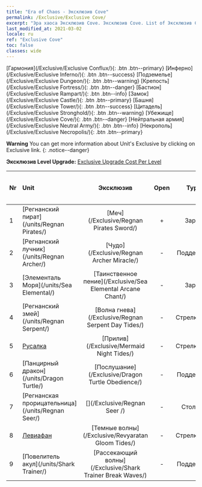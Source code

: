 ```yaml
---
title: "Era of Chaos - Эксклюзив Cove"
permalink: /Exclusive/Exclusive Cove/
excerpt: "Эра хаоса Эксклюзив Cove. Эксклюзив Cove. List of Эксклюзив Cove in Era of Chaos"
last_modified_at: 2021-03-02
locale: ru
ref: "Exclusive Cove"
toc: false
classes: wide
---
```

 [Гармония](/Exclusive/Exclusive Conflux/){: .btn .btn--primary} [Инферно](/Exclusive/Exclusive Inferno/){: .btn .btn--success} [Подземелье](/Exclusive/Exclusive Dungeon/){: .btn .btn--warning} [Крепость](/Exclusive/Exclusive Fortress/){: .btn .btn--danger} [Бастион](/Exclusive/Exclusive Rampart/){: .btn .btn--info} [Замок](/Exclusive/Exclusive Castle/){: .btn .btn--primary} [Башня](/Exclusive/Exclusive Tower/){: .btn .btn--success} [Цитадель](/Exclusive/Exclusive Stronghold/){: .btn .btn--warning} [Убежище](/Exclusive/Exclusive Cove/){: .btn .btn--danger} [Нейтральная армия](/Exclusive/Exclusive Neutral Army/){: .btn .btn--info} [Некрополь](/Exclusive/Exclusive Necropolis/){: .btn .btn--primary} 

**Warning** You can get more information about Unit's Exclusive by clicking on Exclusive link. 
{: .notice--danger}

 **Эксклюзив Level Upgrade:** [Exclusive Upgrade Cost Per Level](/Exclusive/ExclusiveUpgradeCostPerLevel/)

  | Nr |         Unit        | Эксклюзив | Open  |    Type   |  Item to Rank UP      |  Skin   |
  |:---|:--------------------|:-------------:|:-----:|:---------:|:---------------------:|:-------:|
  | 1  | [Регнанский пират](/units/Regnan Pirates/) | [Меч](/Exclusive/Regnan Pirates Sword/) | + | Заряд | - | - |
  | 2  | [Регнанский лучник](/units/Regnan Archer/) | [Чудо](/Exclusive/Regnan Archer Miracle/) | - | Поддержка | - | - |
  | 3  | [Элементаль Моря](/units/Sea Elemental/) | [Таинственное пение](/Exclusive/Sea Elemental Arcane Chant/) | - | Заряд | - | - |
  | 4  | [Регнанский змей](/units/Regnan Serpent/) | [Волна гнева](/Exclusive/Regnan Serpent Day Tides/) | - | Стрелковый | - | - |
  | 5  | [Русалка](/units/Mermaid/) | [Прилив](/Exclusive/Mermaid Night Tides/) | - | Стрелковый | - | - |
  | 6  | [Панцирный дракон](/units/Dragon Turtle/) | [Послушание](/Exclusive/Dragon Turtle Obedience/) | - | Поддержка | - | - |
  | 7  | [Регнанская прорицательница](/units/Regnan Seer/) | [](/Exclusive/Regnan Seer /) | - | Столица | - | - |
  | 8  | [Левиафан](/units/Revyaratan/) | [Темные волны](/Exclusive/Revyaratan Gloom Tides/) | - | Стрелковый | - | - |
  | 9  | [Повелитель акул](/units/Shark Trainer/) | [Рассекающий волны](/Exclusive/Shark Trainer Break Waves/) | - | Поддержка | - | - |
